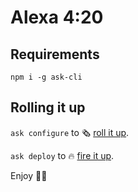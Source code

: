 # Alexa 4:20

## Requirements

`npm i -g ask-cli`

## Rolling it up

`ask configure` to 🗞 [roll it up](https://developer.amazon.com/en-US/docs/alexa/smapi/ask-cli-command-reference.html#configure-command).

`ask deploy` to 🔥 [fire it up](https://developer.amazon.com/en-US/docs/alexa/smapi/ask-cli-command-reference.html#deploy-command).

Enjoy 💨🤣
